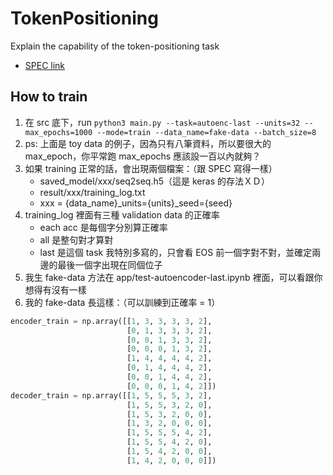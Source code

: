 # TokenPositioning
Explain the capability of the token-positioning task
* [SPEC link](https://docs.google.com/document/d/1bZbSScbywq1Tcj9qWRZXh08b6bYLAT8gqrcwni744Lk/edit#heading=h.uc1nrkgjomy8)


## How to train
1. 在 src 底下，run ```python3 main.py --task=autoenc-last --units=32 --max_epochs=1000 --mode=train --data_name=fake-data --batch_size=8```
2. ps: 上面是 toy data 的例子，因為只有八筆資料，所以要很大的 max_epoch，你平常跑 max_epochs 應該設一百以內就夠？
3. 如果 training 正常的話，會出現兩個檔案：（跟 SPEC 寫得一樣）
    * saved_model/xxx/seq2seq.h5（這是 keras 的存法ＸＤ）
    * result/xxx/training_log.txt
    * xxx = {data_name}_units={units}_seed={seed}
4. training_log 裡面有三種 validation data 的正確率
    * each acc 是每個字分別算正確率
    * all 是整句對才算對
    * last 是這個 task 我特別多寫的，只會看 EOS 前一個字對不對，並確定兩邊的最後一個字出現在同個位子
5. 我生 fake-data 方法在 app/test-autoencoder-last.ipynb 裡面，可以看跟你想得有沒有一樣
6. 我的 fake-data 長這樣：（可以訓練到正確率 = 1）
```python
encoder_train = np.array([[1, 3, 3, 3, 3, 2],
                          [0, 1, 3, 3, 3, 2], 
                          [0, 0, 1, 3, 3, 2],
                          [0, 0, 0, 1, 3, 2],
                          [1, 4, 4, 4, 4, 2],
                          [0, 1, 4, 4, 4, 2],
                          [0, 0, 1, 4, 4, 2],
                          [0, 0, 0, 1, 4, 2]])
decoder_train = np.array([[1, 5, 5, 5, 3, 2],
                          [1, 5, 5, 3, 2, 0], 
                          [1, 5, 3, 2, 0, 0],
                          [1, 3, 2, 0, 0, 0],
                          [1, 5, 5, 5, 4, 2],
                          [1, 5, 5, 4, 2, 0],
                          [1, 5, 4, 2, 0, 0],
                          [1, 4, 2, 0, 0, 0]])
```


